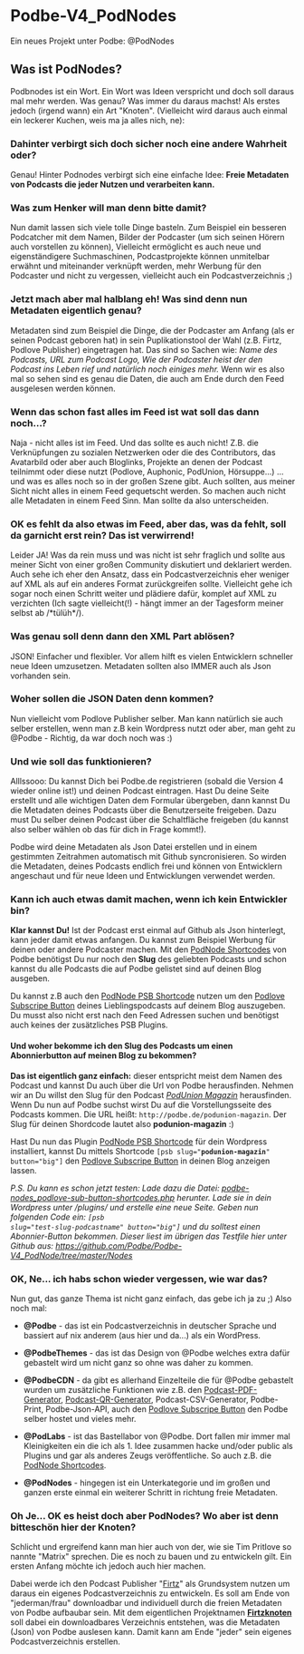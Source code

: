 # Podbe-V4_PodNodes
Ein neues Projekt unter Podbe: @PodNodes

## Was ist PodNodes?
Podbnodes ist ein Wort. Ein Wort was Ideen verspricht und doch soll daraus mal mehr werden. Was genau? Was immer du daraus machst! Als erstes jedoch (irgend wann) ein Art "Knoten". (Vielleicht wird daraus auch einmal ein leckerer Kuchen, weis ma ja alles nich, ne):  

### Dahinter verbirgt sich doch sicher noch eine andere Wahrheit oder?
Genau! Hinter Podnodes verbirgt sich eine einfache Idee: **Freie Metadaten von Podcasts die jeder Nutzen und verarbeiten kann.**

### Was zum Henker will man denn bitte damit?
Nun damit lassen sich viele tolle Dinge basteln. Zum Beispiel ein besseren Podcatcher mit dem Namen, Bilder der Podcaster (um sich seinen Hörern auch vorstellen zu können), Vielleicht ermöglicht es auch neue und eigenständigere Suchmaschinen, Podcastprojekte können unmitelbar erwähnt und miteinander verknüpft werden, mehr Werbung für den Podcaster und nicht zu vergessen, vielleicht auch ein Podcastverzeichnis ;)

### Jetzt mach aber mal halblang eh! Was sind denn nun Metadaten eigentlich genau?
Metadaten sind zum Beispiel die Dinge, die der Podcaster am Anfang (als er seinen Podcast geboren hat) in sein Puplikationstool der Wahl (z.B. Firtz, Podlove Publisher) eingetragen hat. Das sind so Sachen wie: *Name des Podcasts, URL zum Podcast Logo, Wie der Podcaster heist der den Podcast ins Leben rief und natürlich noch einiges mehr.* Wenn wir es also mal so sehen sind es genau die Daten, die auch am Ende durch den Feed ausgelesen werden können.

### Wenn das schon fast alles im Feed ist wat soll das dann noch...?
Naja - nicht alles ist im Feed. Und das sollte es auch nicht! Z.B. die Verknüpfungen zu sozialen Netzwerken oder die des Contributors, das Avatarbild oder aber auch Bloglinks, Projekte an denen der Podcast teilnimmt oder diese nutzt (Podlove, Auphonic, PodUnion, Hörsuppe...) ... und was es alles noch so in der großen Szene gibt. Auch sollten, aus meiner Sicht nicht alles in einem Feed gequetscht werden. So machen auch nicht alle Metadaten in einem Feed Sinn. Man sollte da also unterscheiden. 

### OK es fehlt da also etwas im Feed, aber das, was da fehlt, soll da garnicht erst rein? Das ist verwirrend!
Leider JA! Was da rein muss und was nicht ist sehr fraglich und sollte aus meiner Sicht von einer großen Community diskutiert und deklariert werden. Auch sehe ich eher den Ansatz, dass ein Podcastverzeichnis eher weniger auf XML als auf ein anderes Format zurückgreifen sollte. Vielleicht gehe ich sogar noch einen Schritt weiter und plädiere dafür, komplet auf XML zu verzichten (Ich sagte vielleicht(!) - hängt immer an der Tagesform meiner selbst ab /&#42;tülüh&#42;/). 

### Was genau soll denn dann den XML Part ablösen?
JSON! Einfacher und flexibler. Vor allem hilft es vielen Entwicklern schneller neue Ideen umzusetzen. Metadaten sollten also IMMER auch als Json vorhanden sein. 

### Woher sollen die JSON Daten denn kommen? 
Nun vielleicht vom Podlove Publisher selber. Man kann natürlich sie auch selber erstellen, wenn man z.B kein Wordpress nutzt oder aber, man geht zu @Podbe - Richtig, da war doch noch was :)

### Und wie soll das funktionieren?
Alllssooo: Du kannst Dich bei Podbe.de registrieren (sobald die Version 4 wieder online ist!) und deinen Podcast eintragen. Hast Du deine Seite erstellt und alle wichtigen Daten dem Formular übergeben, dann kannst Du die Metadaten deines Podcasts über die Benutzerseite freigeben. Dazu must Du selber deinen Podcast über die Schaltfläche freigeben (du kannst also selber wählen ob das für dich in Frage kommt!).

Podbe wird deine Metadaten als Json Datei erstellen und in einem gestimmten Zeitrahmen automatisch mit Github syncronisieren. So wirden die Metadaten, deines Podcasts endlich frei und können von Entwicklern angeschaut und für neue Ideen und Entwicklungen verwendet werden.

### Kann ich auch etwas damit machen, wenn ich kein Entwickler bin?
**Klar kannst Du!** Ist der Podcast erst einmal auf Github als Json hinterlegt, kann jeder damit etwas anfangen. Du kannst zum Beispiel Werbung für deinen oder andere Podcaster machen. Mit den <a href="https://github.com/Podbe/podbe-nodes-wordpress-plugin">PodNode Shortcodes</a> von Podbe benötigst Du nur noch den **Slug** des geliebten Podcasts und schon kannst du alle Podcasts die auf Podbe gelistet sind auf deinen Blog ausgeben. 

Du kannst z.B auch den <a href="https://github.com/Podbe/podbe-nodes-wordpress-plugin">PodNode PSB Shortcode</a> nutzen um den <a href="http://podlove.org/podlove-subscribe-button/">Podlove Subscripe Button</a> deines Lieblingspodcasts auf deinem Blog auszugeben. Du musst also nicht erst nach den Feed Adressen suchen und benötigst auch keines der zusätzliches PSB Plugins.

#### Und woher bekomme ich den Slug des Podcasts um einen Abonnierbutton auf meinen Blog zu bekommen?

**Das ist eigentlich ganz einfach:** dieser entspricht meist dem Namen des Podcast und kannst Du auch über die Url von Podbe herausfinden. Nehmen wir an Du willst den Slug für den Podcast *<a href="http://podunion.com/podunion-podcast/magazin">PodUnion Magazin</a>* herausfinden. Wenn Du nun auf Podbe suchst wirst Du auf die Vorstellungsseite des Podcasts kommen. Die URL heißt: <code>http&#58;//podbe.de/podunion-magazin</code>. Der Slug für deinen Shordcode lautet also **podunion-magazin** :)

Hast Du nun das Plugin <a href="https://github.com/Podbe/podbe-nodes-wordpress-plugin">PodNode PSB Shortcode</a> für dein Wordpress installiert, kannst Du mittels Shortcode <code>[psb slug="**podunion-magazin**" button="big"]</code> den <a href="http://podlove.org/podlove-subscribe-button/">Podlove Subscripe Button</a> in deinen Blog anzeigen lassen.

*P.S. Du kann es schon jetzt testen: Lade dazu die Datei: <a href="https://github.com/Podbe/podbe-nodes-wordpress-plugin/blob/master/inc/podbe-nodes_podlove-sub-button-shortcodes.php">podbe-nodes_podlove-sub-button-shortcodes.php</a> herunter. Lade sie in dein Wordpress unter /plugins/ und erstelle eine neue Seite. Geben nun folgenden Code ein:*
*<code>[psb slug="test-slug-podcastname" button="big"]</code> und du solltest einen Abonnier-Button bekommen. Dieser liest im übrigen das Testfile hier unter Github aus: https://github.com/Podbe/Podbe-V4_PodNode/tree/master/Nodes*

### OK, Ne... ich habs schon wieder vergessen, wie war das?
Nun gut, das ganze Thema ist nicht ganz einfach, das gebe ich ja zu ;) Also noch mal:
- **@Podbe** - das ist ein Podcastverzeichnis in deutscher Sprache und bassiert auf nix anderem (aus hier und da...) als ein WordPress. 

- **@PodbeThemes** - das ist das Design von @Podbe welches extra dafür gebastelt wird um nicht ganz so ohne was daher zu kommen.

- **@PodbeCDN** - da gibt es allerhand Einzelteile die für @Podbe gebastelt wurden um zusätzliche Funktionen wie z.B. den <a href="https://github.com/Podbe/Podbe_V4_CDN/blob/master/Freakshow.pdf">Podcast-PDF-Generator</a>, <a href="https://github.com/Podbe/Podbe_V4_CDN/blob/master/Freakshow-qr.png">Podcast-QR-Generator</a>,  Podcast-CSV-Generator, Podbe-Print, Podbe-Json-API, auch den <a href="http://podlove.org/podlove-subscribe-button/">Podlove Subscripe Button</a> den Podbe selber hostet und vieles mehr.

- **@PodLabs** - ist das Bastellabor von @Podbe. Dort fallen mir immer mal Kleinigkeiten ein die ich als 1. Idee zusammen hacke und/oder public als Plugins und gar als anderes Zeugs veröffentliche. So auch z.B. die <a href="https://github.com/Podbe/podbe-nodes-wordpress-plugin">PodNode Shortcodes</a>.

- **@PodNodes** - hingegen ist ein Unterkategorie und im großen und ganzen erste einmal ein weiterer Schritt in richtung freie Metadaten.

### Oh Je... OK es heist doch aber PodNodes? Wo aber ist denn bitteschön hier der Knoten?
Schlicht und ergreifend kann man hier auch von der, wie sie Tim Pritlove so nannte "Matrix" sprechen. Die es noch zu bauen und zu entwickeln gilt. Ein ersten Anfang möchte ich jedoch auch hier machen. 

Dabei werde ich den Podcast Publisher "<a href="https://github.com/eazyliving/firtz">Firtz</a>" als Grundsystem nutzen um daraus ein eigenes Podcastverzeichnis zu entwickeln. Es soll am Ende von "jederman/frau" downloadbar und individuell durch die freien Metadaten von Podbe aufbaubar sein. 
Mit dem eigentlichen Projektnamen **<a href="https://github.com/Podbe/Podbe-V4_Firtzknoten">Firtzknoten</a>** soll dabei ein downloadbares Verzeichnis entstehen, was die Metadaten (Json) von Podbe auslesen kann. Damit kann am Ende "jeder" sein eigenes Podcastverzeichnis erstellen.
